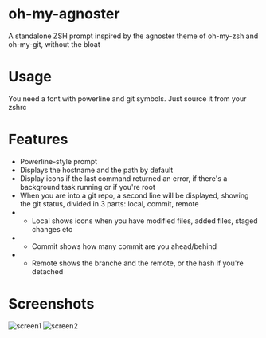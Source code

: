 # oh-my-agnoster
A standalone ZSH prompt inspired by the agnoster theme of oh-my-zsh and oh-my-git, without the bloat

# Usage
You need a font with powerline and git symbols.
Just source it from your zshrc

# Features
* Powerline-style prompt
* Displays the hostname and the path by default
* Display icons if the last command returned an error, if there's a background task running or if you're root
* When you are into a git repo, a second line will be displayed, showing the git status, divided in 3 parts: local, commit, remote
* * Local shows icons when you have modified files, added files, staged changes etc
* * Commit shows how many commit are you ahead/behind
* * Remote shows the branche and the remote, or the hash if you're detached

# Screenshots
![screen1](https://i.imgur.com/qqPyZQ4.png)
![screen2](https://i.imgur.com/JpqKWk4.png)
